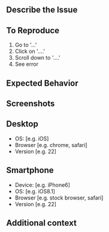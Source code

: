 ## Describe the Issue
<!-- A clear and concise description of what the issue is. -->
<!-- note: for support questions, please use stackoverflow -->


## To Reproduce
<!-- Steps to reproduce the behavior: -->
1. Go to '...'
2. Click on '....'
3. Scroll down to '....'
4. See error

## Expected Behavior
<!-- A clear and concise description of what you expected to happen. -->


## Screenshots
<!-- If applicable, add screenshots to help explain your problem. -->


## Desktop
<!-- Please complete the following information: -->
 - OS: [e.g. iOS]
 - Browser [e.g. chrome, safari]
 - Version [e.g. 22]


## Smartphone
<!-- Please complete the following information: -->
 - Device: [e.g. iPhone6]
 - OS: [e.g. iOS8.1]
 - Browser [e.g. stock browser, safari]
 - Version [e.g. 22]


## Additional context
<!-- Add any other context about the problem here. -->
